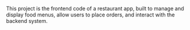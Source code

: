 This project is the frontend code of a restaurant app, built to manage and display food menus, allow users to place orders, and interact with the backend system.
